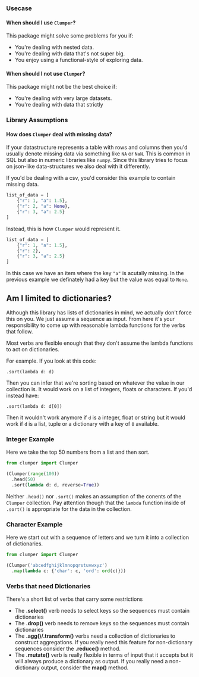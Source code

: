 ### Usecase

#### When should I use `Clumper`?

This package might solve some problems for you if:

- You're dealing with nested data.
- You're dealing with data that's not super big.
- You enjoy using a functional-style of exploring data.

#### When should I not use `Clumper`?

This package might not be the best choice if:

- You're dealing with very large datasets.
- You're dealing with data that strictly

### Library Assumptions

#### How does `Clumper` deal with missing data?

If your datastructure represents a table with rows and columns then you'd
usually denote missing data via something like `NA` or `NaN`. This is common
in SQL but also in numeric libraries like `numpy`. Since this library tries
to focus on json-like data-structures we also deal with it differently.

If you'd be dealing with a csv, you'd consider this example to contain missing data.

```python
list_of_data = [
    {"r": 1, "a": 1.5},
    {"r": 2, "a": None},
    {"r": 3, "a": 2.5}
]
```

Instead, this is how `Clumper` would represent it.

```python
list_of_data = [
    {"r": 1, "a": 1.5},
    {"r": 2},
    {"r": 3, "a": 2.5}
]
```

In this case we have an item where the key `"a"` is acutally missing. In the
previous example we definately had a key but the value was equal to `None`.

## Am I limited to dictionaries?

Although this library has lists of dictionaries in mind,
we actually don't force this on you. We just assume a sequence
as input. From here it's your responsibility to come up
with reasonable lambda functions for the verbs that follow.

Most verbs are flexible enough that they don't assume the
lambda functions to act on dictionaries.

For example. If you look at this code:

```
.sort(lambda d: d)
```

Then you can infer that we're sorting based on whatever
the value in our collection is. It would work on a list
of integers, floats or characters. If you'd instead have:

```
.sort(lambda d: d[0])
```

Then it wouldn't work anymore if `d` is a integer, float
or string but it would work if `d` is a list, tuple or a
dictionary with a key of `0` available.


### Integer Example

Here we take the top 50 numbers from a list and then sort.

```python
from clumper import Clumper

(Clumper(range(100))
  .head(50)
  .sort(lambda d: d, reverse=True))
```

Neither `.head()` nor `.sort()` makes an assumption of the
conents of the `Clumper` collection. Pay attention though that
the `lambda` function inside of `.sort()` is appropriate for the
data in the collection.

### Character Example

Here we start out with a sequence of letters
and we turn it into a collection of dictionaries.

```python
from clumper import Clumper

(Clumper('abcedfghijklmnopqrstuvwxyz')
  .map(lambda c: {'char': c, 'ord': ord(c)}))
```

### Verbs that need Dictionaries

There's a short list of verbs that carry some restrictions

- The **.select()** verb needs to select keys so the sequences must contain dictionaries
- The **.drop()** verb needs to remove keys so the sequences must contain dictionaries
- The **.agg()/.transform()** verbs need a collection of dictionaries to construct aggregations. If you
really need this feature for non-dictionary sequences consider the **.reduce()** method.
- The **.mutate()** verb is really flexible in terms of input that it
accepts but it will always produce a dictionary as output.
If you really need a non-dictionary output, consider the **map()** method.
